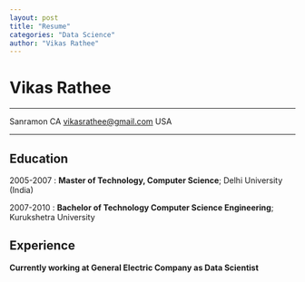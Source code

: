 ```yaml
---
layout: post
title: "Resume"
categories: "Data Science"
author: "Vikas Rathee"
---
```


Vikas Rathee
============

-------------------     ----------------------------
Sanramon CA                     vikasrathee@gmail.com
USA
-------------------     ----------------------------

Education
---------

2005-2007 
:   **Master of Technology, Computer Science**; Delhi University (India)

2007-2010
:   **Bachelor of Technology Computer Science Engineering**; Kurukshetra University


Experience
----------

**Currently working at General Electric Company as Data Scientist**

